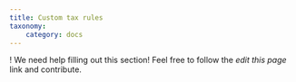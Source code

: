 ```yaml
---
title: Custom tax rules
taxonomy:
    category: docs
---
```


! We need help filling out this section! Feel free to follow the *edit this page* link and contribute.
